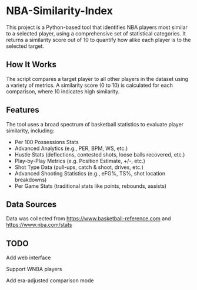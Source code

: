 # NBA-Similarity-Index

This project is a Python-based tool that identifies NBA players most similar to a selected player, using a comprehensive set of statistical categories. It returns a similarity score out of 10 to quantify how alike each player is to the selected target.

## How It Works
The script compares a target player to all other players in the dataset using a variety of metrics. A similarity score (0 to 10) is calculated for each comparison, where 10 indicates high similarity.

## Features
The tool uses a broad spectrum of basketball statistics to evaluate player similarity, including:

- Per 100 Possessions Stats
- Advanced Analytics (e.g., PER, BPM, WS, etc.)
- Hustle Stats (deflections, contested shots, loose balls recovered, etc.)
- Play-by-Play Metrics (e.g. Position Estimate, +/-, etc.)
- Shot Type Data (pull-ups, catch & shoot, drives, etc.)
- Advanced Shooting Statistics (e.g., eFG%, TS%, shot location breakdowns)
- Per Game Stats (traditional stats like points, rebounds, assists)

## Data Sources
Data was collected from https://www.basketball-reference.com and https://www.nba.com/stats

## TODO
Add web interface

Support WNBA players

Add era-adjusted comparison mode
